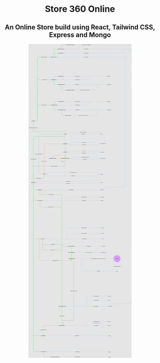<div align="center">


# Store 360 Online


## An Online Store build using React, Tailwind CSS, Express and Mongo
</div>

<div align="center">
  <img src="./docs/assets/workflow.png" /></img>
</div>